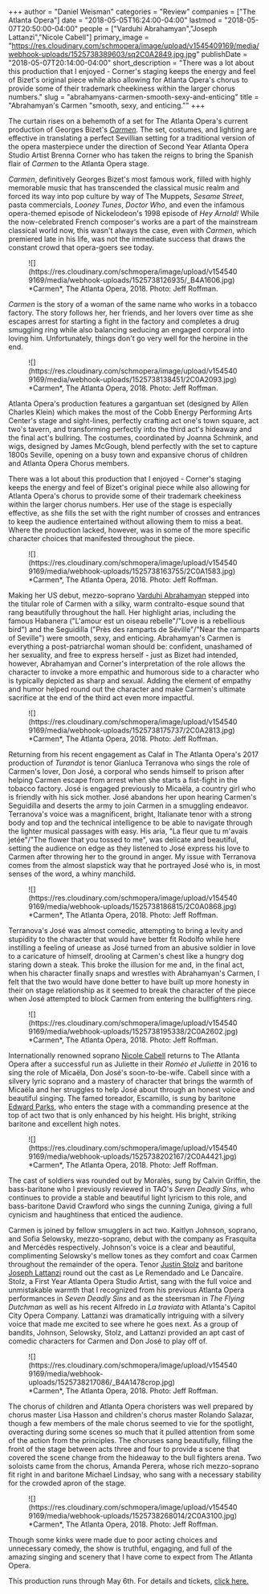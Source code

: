 +++
author = "Daniel Weisman"
categories = "Review"
companies = ["The Atlanta Opera"]
date = "2018-05-05T16:24:00-04:00"
lastmod = "2018-05-07T20:50:00-04:00"
people = ["Varduhi Abrahamyan","Joseph Lattanzi","Nicole Cabell"]
primary_image = "https://res.cloudinary.com/schmopera/image/upload/v1545409169/media/webhook-uploads/1525738389603/sq2C0A2849.jpg.jpg"
publishDate = "2018-05-07T20:14:00-04:00"
short_description = "There was a lot about this production that I enjoyed - Corner&#039;s staging keeps the energy and feel of Bizet&#039;s original piece while also allowing for Atlanta Opera&#039;s chorus to provide some of their trademark cheekiness within the larger chorus numbers."
slug = "abrahamyans-carmen-smooth-sexy-and-enticing"
title = "Abrahamyan&#039;s Carmen &quot;smooth, sexy, and enticing.&quot;"
+++

The curtain rises on a behemoth of a set for The Atlanta Opera's current production of Georges Bizet's [*Carmen*](https://www.atlantaopera.org/performance/carmen/). The set, costumes, and lighting are effective in translating a perfect Sevillian setting for a traditional version of the opera masterpiece under the direction of Second Year Atlanta Opera Studio Artist Brenna Corner who has taken the reigns to bring the Spanish flair of *Carmen* to the Atlanta Opera stage.

*Carmen*, definitively Georges Bizet's most famous work, filled with highly memorable music that has transcended the classical music realm and forced its way into pop culture by way of The Muppets, *Sesame Street*, pasta commercials, *Looney Tunes*, *Doctor Who*, and even the infamous opera-themed episode of Nickelodeon's 1998 episode of *Hey Arnold!* While the now-celebrated French composer's works are a part of the mainstream classical world now, this wasn't always the case, even with *Carmen*, which premiered late in his life, was not the immediate success that draws the constant crowd that opera-goers see today.

<figure data-type="image">
![](https://res.cloudinary.com/schmopera/image/upload/v1545409169/media/webhook-uploads/1525738126935/_B4A1606.jpg)
<figcaption>*Carmen*, The Atlanta Opera, 2018. Photo: Jeff Roffman.</figcaption>
</figure>

*Carmen* is the story of a woman of the same name who works in a tobacco factory. The story follows her, her friends, and her lovers over time as she escapes arrest for starting a fight in the factory and completes a drug smuggling ring while also balancing seducing an engaged corporal into loving him. Unfortunately, things don't go very well for the heroine in the end.

<figure data-type="image">
![](https://res.cloudinary.com/schmopera/image/upload/v1545409169/media/webhook-uploads/1525738138451/2C0A2093.jpg)
<figcaption>*Carmen*, The Atlanta Opera, 2018. Photo: Jeff Roffman.</figcaption>
</figure>

Atlanta Opera's production features a gargantuan set (designed by Allen Charles Klein) which makes the most of the Cobb Energy Performing Arts Center's stage and sight-lines, perfectly crafting act one's town square, act two's tavern, and transforming perfectly into the third act's hideaway and the final act's bullring. The costumes, coordinated by Joanna Schmink, and wigs, designed by James McGough, blend perfectly with the set to capture 1800s Seville, opening on a busy town and expansive chorus of children and Atlanta Opera Chorus members.

There was a lot about this production that I enjoyed - Corner's staging keeps the energy and feel of Bizet's original piece while also allowing for Atlanta Opera's chorus to provide some of their trademark cheekiness within the larger chorus numbers. Her use of the stage is especially effective, as she fills the set with the right number of crosses and entrances to keep the audience entertained without allowing them to miss a beat. Where the production lacked, however, was in some of the more specific character choices that manifested throughout the piece.

<figure data-type="image">
![](https://res.cloudinary.com/schmopera/image/upload/v1545409169/media/webhook-uploads/1525738163755/2C0A1583.jpg)
<figcaption>*Carmen*, The Atlanta Opera, 2018. Photo: Jeff Roffman.</figcaption>
</figure>

Making her US debut, mezzo-soprano [Varduhi Abrahamyan](/scene/people/varduhi-abrahamyan/) stepped into the titular role of Carmen with a silky, warm contralto-esque sound that rang beautifully throughout the hall. Her highlight arias, including the famous Habanera ("L'amour est un oiseau rebelle"/"Love is a rebellious bird") and the Seguidilla ("Près des ramparts de Séville"/"Near the ramparts of Seville") were smooth, sexy, and enticing. Abrahamyan's Carmen is everything a post-patriarchal woman should be: confident, unashamed of her sexuality, and free to express herself - just as Bizet had intended, however, Abrahamyan and Corner's interpretation of the role allows the character to invoke a more empathic and humorous side to a character who is typically depicted as sharp and sexual. Adding the element of empathy and humor helped round out the character and make Carmen's ultimate sacrifice at the end of the third act even more impactful.

<figure data-type="image">
![](https://res.cloudinary.com/schmopera/image/upload/v1545409169/media/webhook-uploads/1525738175737/2C0A2813.jpg)
<figcaption>*Carmen*, The Atlanta Opera, 2018. Photo: Jeff Roffman.</figcaption>
</figure>

Returning from his recent engagement as Calaf in The Atlanta Opera's 2017 production of *Turandot* is tenor Gianluca Terranova who sings the role of Carmen's lover, Don José, a corporal who sends himself to prison after helping Carmen escape from arrest when she starts a fist-fight in the tobacco factory. José is engaged previously to Micaëla, a country girl who is friendly with his sick mother. José abandons her upon hearing Carmen's Seguidilla and deserts the army to join Carmen in a smuggling endeavor. Terranova's voice was a magnificent, bright, Italianate tenor with a strong body and top and the technical intelligence to be able to navigate through the lighter musical passages with easy. His aria, "La fleur que tu m'avais jetée"/"The flower that you tossed to me", was delicate and beautiful, setting the audience on edge as they listened to José express his love to Carmen after throwing her to the ground in anger. My issue with Terranova comes from the almost slapstick way that he portrayed José who is, in most senses of the word, a whiny manchild.

<figure data-type="image">
![](https://res.cloudinary.com/schmopera/image/upload/v1545409169/media/webhook-uploads/1525738186815/2C0A0868.jpg)
<figcaption>*Carmen*, The Atlanta Opera, 2018. Photo: Jeff Roffman.</figcaption>
</figure>

Terranova's José was almost comedic, attempting to bring a levity and stupidity to the character that would have better fit Rodolfo while here instilling a feeling of unease as José turned from an abusive soldier in love to a caricature of himself, drooling at Carmen's chest like a hungry dog staring down a steak. This broke the illusion for me and, in the final act, when his character finally snaps and wrestles with Abrahamyan's Carmen, I felt that the two would have done better to have built up more honesty in their on stage relationship as it seemed to break the character of the piece when José attempted to block Carmen from entering the bullfighters ring.

<figure data-type="image">
![](https://res.cloudinary.com/schmopera/image/upload/v1545409169/media/webhook-uploads/1525738195338/2C0A2602.jpg)
<figcaption>*Carmen*, The Atlanta Opera, 2018. Photo: Jeff Roffman.</figcaption>
</figure>

Internationally renowned soprano [Nicole Cabell](/talking-with-singers-nicole-cabell/) returns to The Atlanta Opera after a successful run as Juliette in their *Roméo et Juliette* in 2016 to sing the role of Micaëla, Don José's soon-to-be-wife. Cabell since with a silvery lyric soprano and a mastery of character that brings the warmth of Micaëla and her struggles to help José about through an honest voice and beautiful singing. The famed toreador, Escamillo, is sung by baritone [Edward Parks](/scene/people/edward-parks/), who enters the stage with a commanding presence at the top of act two that is only enhanced by his height. His bright, striking baritone and excellent high notes.

<figure data-type="image">
![](https://res.cloudinary.com/schmopera/image/upload/v1545409169/media/webhook-uploads/1525738202167/2C0A4421.jpg)
<figcaption>*Carmen*, The Atlanta Opera, 2018. Photo: Jeff Roffman.</figcaption>
</figure>

The cast of soldiers was rounded out by Moralès, sung by Calvin Griffin, the bass-baritone who I previously reviewed in TAO's *Seven Deadly Sins*, who continues to provide a stable and beautiful light lyricism to this role, and bass-baritone David Crawford who sings the cunning Zuniga, giving a full cynicism and haughtiness that enticed the audience.

Carmen is joined by fellow smugglers in act two. Kaitlyn Johnson, soprano, and Sofia Selowsky, mezzo-soprano, debut with the company as Frasquita and Mercédès respectively. Johnson's voice is a clear and beautiful, complimenting Selowsky's mellow tones as they comfort and coax Carmen throughout the remainder of the opera. Tenor [Justin Stolz](/scene/people/justin-stolz/) and baritone [Joseph Lattanzi](/scene/people/joseph-lattanzi/) round out the cast as Le Remendado and Le Dancaïre. Stolz, a First Year Atlanta Opera Studio Artist, sang with the full voice and unmistakable warmth that I recognized from his previous Atlanta Opera performances in *Seven Deadly Sins* and as the steersman in *The Flying Dutchman* as well as his recent Alfredo in *La traviata* with Atlanta's Capitol City Opera Company. Lattanzi was dramatically intriguing with a silvery voice that made me excited to see where he goes next. As a group of bandits, Johnson, Selowsky, Stolz, and Lattanzi provided an apt cast of comedic characters for Carmen and Don José to play off of.

<figure data-type="image">
![](https://res.cloudinary.com/schmopera/image/upload/v1545409169/media/webhook-uploads/1525738217086/_B4A1478crop.jpg)
<figcaption>*Carmen*, The Atlanta Opera, 2018. Photo: Jeff Roffman.</figcaption>
</figure>

The chorus of children and Atlanta Opera choristers was well prepared by chorus master Lisa Hasson and children's chorus master Rolando Salazar, though a few members of the male chorus seemed to vie for the spotlight, overacting during some scenes so much that it pulled attention from some of the action from the principles. The choruses sang beautifully, filling the front of the stage between acts three and four to provide a scene that covered the scene change from the hideaway to the bull fighters arena. Two soloists came from the chorus, Amanda Perera, whose rich mezzo-soprano fit right in and baritone Michael Lindsay, who sang with a necessary stability for the crowded apron of the stage.

<figure data-type="image">
![](https://res.cloudinary.com/schmopera/image/upload/v1545409169/media/webhook-uploads/1525738268014/2C0A3100.jpg)
<figcaption>*Carmen*, The Atlanta Opera, 2018. Photo: Jeff Roffman.</figcaption>
</figure>

Though some kinks were made due to poor acting choices and unnecessary comedy, the show is truthful, engaging, and full of the amazing singing and scenery that I have come to expect from The Atlanta Opera.

This production runs through May 6th. For details and tickets, [click here.](https://www.atlantaopera.org/performance/carmen/)

